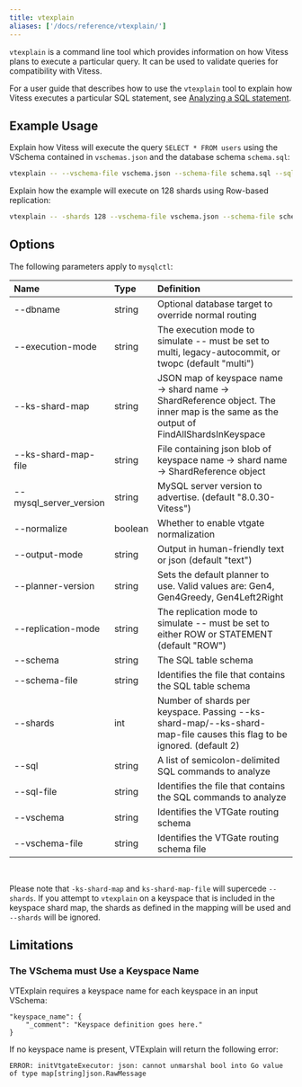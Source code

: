 ```yaml
---
title: vtexplain
aliases: ['/docs/reference/vtexplain/']
---
```


`vtexplain` is a command line tool which provides information on how Vitess plans to execute a particular query. It can
be used to validate queries for compatibility with Vitess.

For a user guide that describes how to use the `vtexplain` tool to explain how Vitess executes a particular SQL
statement, see [Analyzing a SQL statement](../../../user-guides/sql/vtexplain/).

## Example Usage

Explain how Vitess will execute the query `SELECT * FROM users` using the VSchema contained in `vschemas.json` and the
database schema `schema.sql`:

```bash
vtexplain -- --vschema-file vschema.json --schema-file schema.sql --sql "SELECT * FROM users"
```

Explain how the example will execute on 128 shards using Row-based replication:

```bash
vtexplain -- -shards 128 --vschema-file vschema.json --schema-file schema.sql --replication-mode "ROW" --output-mode text --sql "INSERT INTO users (user_id, name) VALUES(1, 'john')"
```

## Options

The following parameters apply to `mysqlctl`:

| Name                   | Type    | Definition                                                                                                                           |
|:-----------------------|:--------|:-------------------------------------------------------------------------------------------------------------------------------------|
| --dbname               | string  | Optional database target to override normal routing                                                                                  |
| --execution-mode       | string  | The execution mode to simulate -- must be set to multi, legacy-autocommit, or twopc (default "multi")                                |
| --ks-shard-map         | string  | JSON map of keyspace name -> shard name -> ShardReference object. The inner map is the same as the output of FindAllShardsInKeyspace |
| --ks-shard-map-file    | string  | File containing json blob of keyspace name -> shard name -> ShardReference object                                                    |
| --mysql_server_version | string  | MySQL server version to advertise. (default "8.0.30-Vitess")                                                                         |
| --normalize            | boolean | Whether to enable vtgate normalization                                                                                               |
| --output-mode          | string  | Output in human-friendly text or json (default "text")                                                                               |
| --planner-version      | string  | Sets the default planner to use. Valid values are: Gen4, Gen4Greedy, Gen4Left2Right                                                  |
| --replication-mode     | string  | The replication mode to simulate -- must be set to either ROW or STATEMENT (default "ROW")                                           |
| --schema               | string  | The SQL table schema                                                                                                                 |
| --schema-file          | string  | Identifies the file that contains the SQL table schema                                                                               |
| --shards               | int     | Number of shards per keyspace. Passing --ks-shard-map/--ks-shard-map-file causes this flag to be ignored. (default 2)                |
| --sql                  | string  | A list of semicolon-delimited SQL commands to analyze                                                                                |
| --sql-file             | string  | Identifies the file that contains the SQL commands to analyze                                                                        |
| --vschema              | string  | Identifies the VTGate routing schema                                                                                                 |
| --vschema-file         | string  | Identifies the VTGate routing schema file                                                                                            |

<br>

Please note that `-ks-shard-map` and `ks-shard-map-file` will supercede `--shards`.
If you attempt to `vtexplain` on a keyspace that is included in the keyspace shard map, the shards as defined in the
mapping will be used and `--shards` will be ignored.

## Limitations

### The VSchema must Use a Keyspace Name

VTExplain requires a keyspace name for each keyspace in an input VSchema:

```
"keyspace_name": {
    "_comment": "Keyspace definition goes here."
}
```

If no keyspace name is present, VTExplain will return the following error:

```
ERROR: initVtgateExecutor: json: cannot unmarshal bool into Go value of type map[string]json.RawMessage
```  
